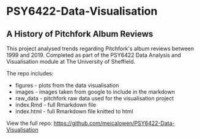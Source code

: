 # PSY6422-Data-Visualisation

## A History of Pitchfork Album Reviews
This project analysed trends regarding Pitchfork's album reviews between 1999 and 2019. Completed as part of the PSY6422 Data Analysis and Visualisation module at The University of Sheffield.

The repo includes:

* figures - plots from the data visualisation
* images - images taken from google to include in the markdown
* raw_data - pitchfork raw data used for the visualisation project
* index.Rmd - full Rmarkdown file
* index.html - full Rmarkdown file knitted to html

View the full repo: https://github.com/meicalowen/PSY6422-Data-Visualisation
